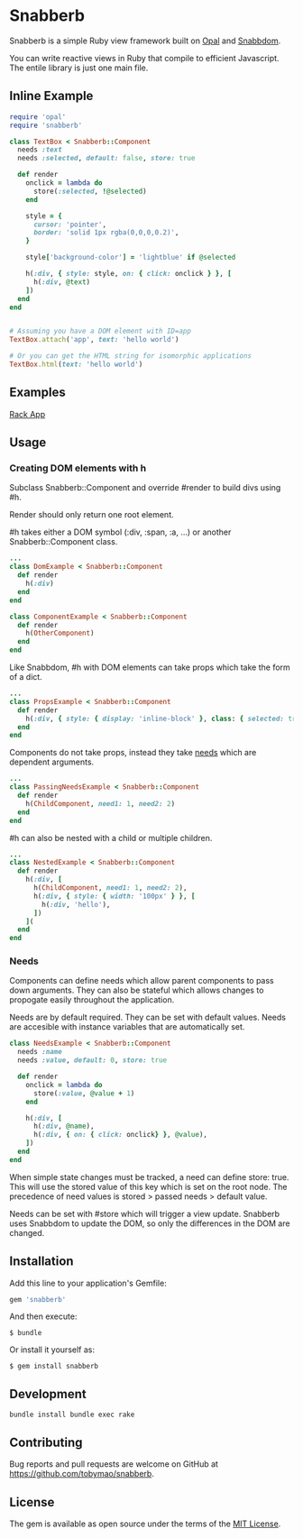 # Snabberb

Snabberb is a simple Ruby view framework built on [Opal](https://github.com/opal/opal) and [Snabbdom](https://github.com/snabbdom/snabbdom).

You can write reactive views in Ruby that compile to efficient Javascript. The entile library is just one main file.

## Inline Example

```ruby
require 'opal'
require 'snabberb'

class TextBox < Snabberb::Component
  needs :text
  needs :selected, default: false, store: true

  def render
    onclick = lambda do
      store(:selected, !@selected)
    end

    style = {
      cursor: 'pointer',
      border: 'solid 1px rgba(0,0,0,0.2)',
    }

    style['background-color'] = 'lightblue' if @selected

    h(:div, { style: style, on: { click: onclick } }, [
      h(:div, @text)
    ])
  end
end


# Assuming you have a DOM element with ID=app
TextBox.attach('app', text: 'hello world')

# Or you can get the HTML string for isomorphic applications
TextBox.html(text: 'hello world')
```

## Examples
[Rack App](examples/rack)

## Usage

### Creating DOM elements with h

Subclass Snabberb::Component and override #render to build divs using \#h.

Render should only return one root element.

\#h takes either a DOM symbol (:div, :span, :a, ...) or another Snabberb::Component class.

```ruby
...
class DomExample < Snabberb::Component
  def render
    h(:div)
  end
end

class ComponentExample < Snabberb::Component
  def render
    h(OtherComponent)
  end
end
```

Like Snabbdom, \#h with DOM elements can take props which take the form of a dict.

```ruby
...
class PropsExample < Snabberb::Component
  def render
    h(:div, { style: { display: 'inline-block' }, class: { selected: true } })
  end
end
```

Components do not take props, instead they take [needs](#Needs) which are dependent arguments.

```ruby
...
class PassingNeedsExample < Snabberb::Component
  def render
    h(ChildComponent, need1: 1, need2: 2)
  end
end
```

\#h can also be nested with a child or multiple children.

```ruby
...
class NestedExample < Snabberb::Component
  def render
    h(:div, [
      h(ChildComponent, need1: 1, need2: 2),
      h(:div, { style: { width: '100px' } }, [
        h(:div, 'hello'),
      ])
    ](
  end
end
```

### Needs

Components can define needs which allow parent components to pass down arguments. They can also be stateful which allows changes to propogate easily throughout the application.

Needs are by default required. They can be set with default values. Needs are accesible with instance variables that are automatically set.

```ruby
class NeedsExample < Snabberb::Component
  needs :name
  needs :value, default: 0, store: true

  def render
    onclick = lambda do
      store(:value, @value + 1)
    end

    h(:div, [
      h(:div, @name),
      h(:div, { on: { click: onclick} }, @value),
    ])
  end
end
```

When simple state changes must be tracked, a need can define store: true. This will use the stored value of this key which is set on the root node.
The precedence of need values is stored > passed needs > default value.

Needs can be set with #store which will trigger a view update. Snabberb uses Snabbdom to update the DOM, so only the differences in the DOM are changed.

## Installation

Add this line to your application's Gemfile:

```ruby
gem 'snabberb'
```

And then execute:

    $ bundle

Or install it yourself as:

    $ gem install snabberb

## Development

`
bundle install
bundle exec rake
`
## Contributing

Bug reports and pull requests are welcome on GitHub at https://github.com/tobymao/snabberb.

## License

The gem is available as open source under the terms of the [MIT License](https://opensource.org/licenses/MIT).
